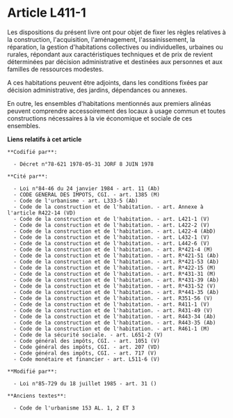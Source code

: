 # Article L411-1

Les dispositions du présent livre ont pour objet de fixer les règles relatives à la construction, l'acquisition,
l'aménagement, l'assainissement, la réparation, la gestion d'habitations collectives ou individuelles, urbaines ou rurales,
répondant aux caractéristiques techniques et de prix de revient déterminées par décision administrative et destinées aux
personnes et aux familles de ressources modestes.

A ces habitations peuvent être adjoints, dans les conditions fixées par décision administrative, des jardins, dépendances ou
annexes.

En outre, les ensembles d'habitations mentionnés aux premiers alinéas peuvent comprendre accessoirement des locaux à usage
commun et toutes constructions nécessaires à la vie économique et sociale de ces ensembles.

**Liens relatifs à cet article**

	**Codifié par**:

	  - Décret n°78-621 1978-05-31 JORF 8 JUIN 1978

	**Cité par**:

	  - Loi n°84-46 du 24 janvier 1984 - art. 11 (Ab)
	  - CODE GENERAL DES IMPOTS, CGI. - art. 1385 (M)
	  - Code de l'urbanisme - art. L333-5 (Ab)
	  - Code de la construction et de l'habitation. - art. Annexe à l'article R422-14 (VD)
	  - Code de la construction et de l'habitation. - art. L421-1 (V)
	  - Code de la construction et de l'habitation. - art. L422-2 (V)
	  - Code de la construction et de l'habitation. - art. L422-4 (AbD)
	  - Code de la construction et de l'habitation. - art. L432-1 (V)
	  - Code de la construction et de l'habitation. - art. L442-6 (V)
	  - Code de la construction et de l'habitation. - art. R*421-4 (M)
	  - Code de la construction et de l'habitation. - art. R*421-51 (Ab)
	  - Code de la construction et de l'habitation. - art. R*421-53 (Ab)
	  - Code de la construction et de l'habitation. - art. R*422-15 (M)
	  - Code de la construction et de l'habitation. - art. R*431-31 (M)
	  - Code de la construction et de l'habitation. - art. R*431-39 (Ab)
	  - Code de la construction et de l'habitation. - art. R*431-52 (V)
	  - Code de la construction et de l'habitation. - art. R*441-35 (Ab)
	  - Code de la construction et de l'habitation. - art. R351-56 (V)
	  - Code de la construction et de l'habitation. - art. R411-1 (V)
	  - Code de la construction et de l'habitation. - art. R431-49 (V)
	  - Code de la construction et de l'habitation. - art. R443-34 (Ab)
	  - Code de la construction et de l'habitation. - art. R443-35 (Ab)
	  - Code de la construction et de l'habitation. - art. R461-1 (M)
	  - Code de la sécurité sociale. - art. L651-2 (V)
	  - Code général des impôts, CGI. - art. 1051 (V)
	  - Code général des impôts, CGI. - art. 207 (VD)
	  - Code général des impôts, CGI. - art. 717 (V)
	  - Code monétaire et financier - art. L511-6 (V)

	**Modifié par**:

	  - Loi n°85-729 du 18 juillet 1985 - art. 31 ()

	**Anciens textes**:

	  - Code de l'urbanisme 153 AL. 1, 2 ET 3

